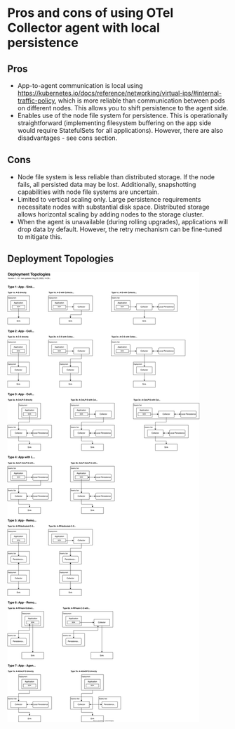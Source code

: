 # Pros and cons of using OTel Collector agent with local persistence

## Pros

- App-to-agent communication is local using <https://kubernetes.io/docs/reference/networking/virtual-ips/#internal-traffic-policy>, which is
  more reliable than communication between pods on different nodes. This allows you to shift persistence to the agent side.
- Enables use of the node file system for persistence. This is operationally straightforward (implementing filesystem buffering on the app
  side would require StatefulSets for all applications). However, there are also disadvantages - see cons section.

## Cons

- Node file system is less reliable than distributed storage. If the node fails, all persisted data may be lost. Additionally, snapshotting
  capabilities with node file systems are uncertain.
- Limited to vertical scaling only. Large persistence requirements necessitate nodes with substantial disk space. Distributed storage allows
  horizontal scaling by adding nodes to the storage cluster.
- When the agent is unavailable (during rolling upgrades), applications will drop data by default. However, the retry mechanism can be
  fine-tuned to mitigate this.

## Deployment Topologies

![Deployment Topologies](assets/otel-deployment-topologies.drawio.svg)
